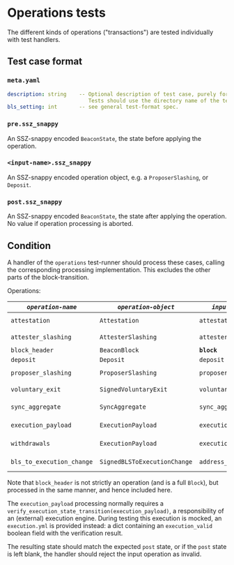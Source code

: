 # Operations tests

The different kinds of operations ("transactions") are tested individually with test handlers.

## Test case format

### `meta.yaml`

```yaml
description: string    -- Optional description of test case, purely for debugging purposes.
                          Tests should use the directory name of the test case as identifier, not the description.
bls_setting: int       -- see general test-format spec.
```

### `pre.ssz_snappy`

An SSZ-snappy encoded `BeaconState`, the state before applying the operation.

### `<input-name>.ssz_snappy`

An SSZ-snappy encoded operation object, e.g. a `ProposerSlashing`, or `Deposit`.

### `post.ssz_snappy`

An SSZ-snappy encoded `BeaconState`, the state after applying the operation. No value if operation processing is aborted.


## Condition

A handler of the `operations` test-runner should process these cases,
 calling the corresponding processing implementation.
This excludes the other parts of the block-transition.

Operations:

| *`operation-name`*        | *`operation-object`*         | *`input name`*      | *`processing call`*                                                              |
|---------------------------|------------------------------|---------------------|----------------------------------------------------------------------------------|
| `attestation`             | `Attestation`                | `attestation`       | `process_attestation(state, attestation)`                                        |
| `attester_slashing`       | `AttesterSlashing`           | `attester_slashing` | `process_attester_slashing(state, attester_slashing)`                            |
| `block_header`            | `BeaconBlock`                | **`block`**         | `process_block_header(state, block)`                                             |
| `deposit`                 | `Deposit`                    | `deposit`           | `process_deposit(state, deposit)`                                                |
| `proposer_slashing`       | `ProposerSlashing`           | `proposer_slashing` | `process_proposer_slashing(state, proposer_slashing)`                            |
| `voluntary_exit`          | `SignedVoluntaryExit`        | `voluntary_exit`    | `process_voluntary_exit(state, voluntary_exit)`                                  |
| `sync_aggregate`          | `SyncAggregate`              | `sync_aggregate`    | `process_sync_aggregate(state, sync_aggregate)` (new in Altair)                  |
| `execution_payload`       | `ExecutionPayload`           | `execution_payload` | `process_execution_payload(state, execution_payload)` (new in Bellatrix)         |
| `withdrawals`             | `ExecutionPayload`           | `execution_payload` | `process_withdrawals(state, execution_payload)` (new in Capella)                 |
| `bls_to_execution_change` | `SignedBLSToExecutionChange` | `address_change`    | `process_bls_to_execution_change(state, signed_address_change)` (new in Capella) |

Note that `block_header` is not strictly an operation (and is a full `Block`), but processed in the same manner, and hence included here.

The `execution_payload` processing normally requires a `verify_execution_state_transition(execution_payload)`,
a responsibility of an (external) execution engine.
During testing this execution is mocked, an `execution.yml` is provided instead:
a dict containing an `execution_valid` boolean field with the verification result.

The resulting state should match the expected `post` state, or if the `post` state is left blank,
 the handler should reject the input operation as invalid.
